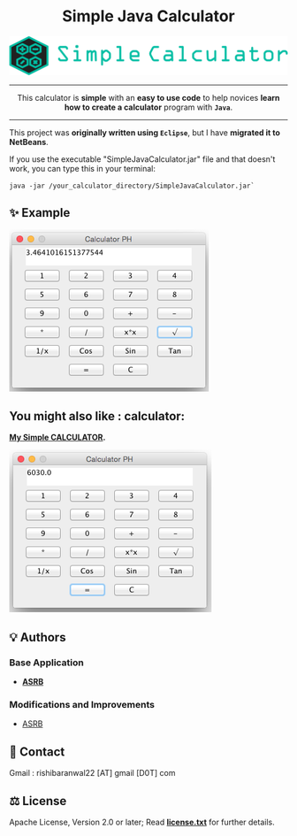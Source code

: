 <div align="center">

# Simple Java Calculator

![Logo Simple Java Calculator](logo.png)

---

This calculator is **simple** with an **easy to use code** to help novices **learn how to create a calculator** program with **`Java`**.

---

</div>

This project was **originally written using `Eclipse`**, but I have **migrated it to NetBeans**.

If you use the executable "SimpleJavaCalculator.jar" file and that doesn't work, you can type this in your terminal:

```shell
java -jar /your_calculator_directory/SimpleJavaCalculator.jar`
```

## :sparkles: Example

![Example: Java Calculator](Screenshots/screenshot.png)

## You might also like : calculator:

**[My Simple CALCULATOR](https://github.com/RISHI-BARANWAL/Calculator-).**

![Open-Source Simple HTML CALCULATOR](Screenshots/screenshot2.png)


## 💡 Authors

### Base Application

- **[ASRB](https://github.com/RISHI-BARANWAL)**

### Modifications and Improvements

- [ASRB](https://github.com/RISHI-BARANWAL)


## 📮 Contact

Gmail : rishibaranwal22 [AT] gmail [D0T] com


## ⚖️ License

Apache License, Version 2.0 or later; Read **[license.txt](./license.txt)** for further details.
